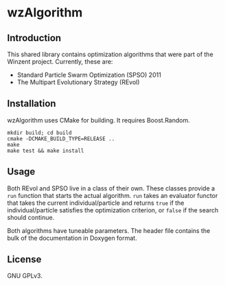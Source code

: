 # wzAlgorithm

## Introduction

This shared library contains optimization algorithms that were part of the
Winzent project. Currently, these are:

  - Standard Particle Swarm Optimization (SPSO) 2011
  - The Multipart Evolutionary Strategy (REvol)

## Installation

wzAlgorithm uses CMake for building. It requires Boost.Random.

    mkdir build; cd build
    cmake -DCMAKE_BUILD_TYPE=RELEASE ..
    make
    make test && make install

## Usage

Both REvol and SPSO live in a class of their own. These classes provide a
`run` function that starts the actual algorithm. `run` takes an evaluator
functor that takes the current individual/particle and returns `true` if the
individual/particle satisfies the optimization criterion, or `false` if the
search should continue. 

Both algorithms have tuneable parameters. The header file contains the bulk of
the documentation in Doxygen format.

## License

GNU GPLv3.
